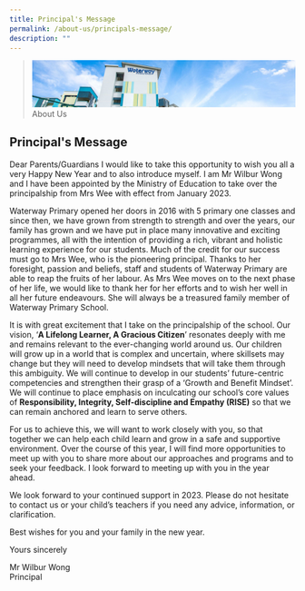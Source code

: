 ```yaml
---
title: Principal's Message
permalink: /about-us/principals-message/
description: ""
---
```

> ![](/images/Images/about-us_02.jpg)
> About Us 

## Principal's Message


Dear Parents/Guardians I would like to take this opportunity to wish you all a very Happy New Year and to also introduce myself. I am Mr Wilbur Wong and I have been appointed by the Ministry of Education to take over the principalship from Mrs Wee with effect from January 2023. 

Waterway Primary opened her doors in 2016 with 5 primary one classes and since then, we have grown from strength to strength and over the years, our family has grown and we have put in place many innovative and exciting programmes, all with the intention of providing a rich, vibrant and holistic learning experience for our students. Much of the credit for our success must go to Mrs Wee, who is the pioneering principal. Thanks to her foresight, passion and beliefs, staff and students of Waterway Primary are able to reap the fruits of her labour. As Mrs Wee moves on to the next phase of her life, we would like to thank her for her efforts and to wish her well in all her future endeavours. She will always be a treasured family member of Waterway Primary School. 

It is with great excitement that I take on the principalship of the school. Our vision, ‘**A Lifelong Learner, A Gracious Citizen**’ resonates deeply with me and remains relevant to the ever-changing world around us. Our children will grow up in a world that is complex and uncertain, where skillsets may change but they will need to develop mindsets that will take them through this ambiguity. We will continue to develop in our students’ future-centric competencies and strengthen their grasp of a ‘Growth and Benefit Mindset’. We will continue to place emphasis on inculcating our school’s core values of **Responsibility, Integrity, Self-discipline and Empathy (RISE)** so that we can remain anchored and learn to serve others. 

For us to achieve this, we will want to work closely with you, so that together we can help each child learn and grow in a safe and supportive environment. Over the course of this year, I will find more opportunities to meet up with you to share more about our approaches and programs and to seek your feedback. I look forward to meeting up with you in the year ahead.

We look forward to your continued support in 2023. Please do not hesitate to contact us or your child’s teachers if you need any advice, information, or clarification. 

Best wishes for you and your family in the new year. 

Yours sincerely 

Mr Wilbur Wong<br> 
Principal